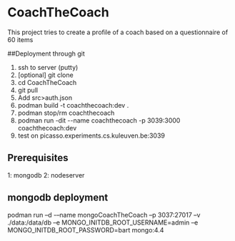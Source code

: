 # CoachTheCoach

This project tries to create a profile of a coach based on a questionnaire of 60 items

##Deployment through git
1. ssh to server (putty)
2. [optional] git clone
3. cd CoachTheCoach
4. git pull
5. Add src>auth.json   
5. podman build -t coachthecoach:dev .
6. podman stop/rm coachthecoach   
7. podman run -dit --name coachthecoach -p 3039:3000 coachthecoach:dev
8. test on picasso.experiments.cs.kuleuven.be:3039

## Prerequisites
1: mongodb
2: nodeserver

## mongodb deployment
podman run –d -–name mongoCoachTheCoach –p 3037:27017 –v ./data:/data/db –e MONGO_INITDB_ROOT_USERNAME=admin –e MONGO_INITDB_ROOT_PASSWORD=bart mongo:4.4